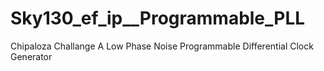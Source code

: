 # Sky130_ef_ip__Programmable_PLL
Chipaloza Challange A Low Phase Noise Programmable Differential Clock Generator
